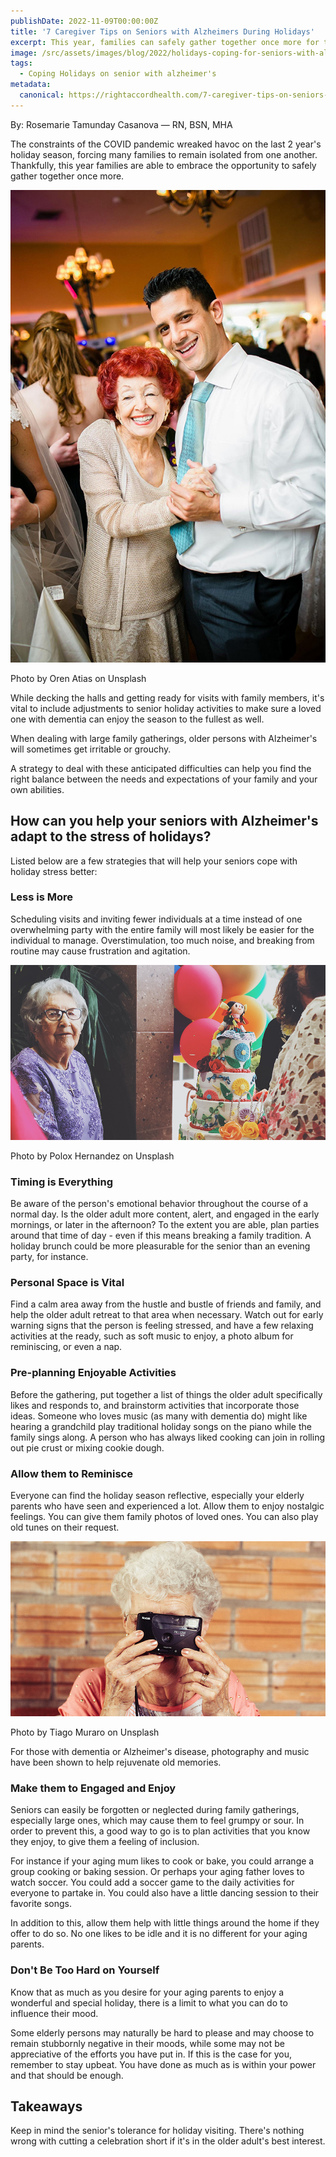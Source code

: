 ```yaml
---
publishDate: 2022-11-09T00:00:00Z
title: '7 Caregiver Tips on Seniors with Alzheimers During Holidays'
excerpt: This year, families can safely gather together once more for the holidays. Here's some caregiver tips to cope with your seniors with Alzheimer's during this event.
image: /src/assets/images/blog/2022/holidays-coping-for-seniors-with-alzheimers.jpg
tags:
  - Coping Holidays on senior with alzheimer's
metadata:
  canonical: https://rightaccordhealth.com/7-caregiver-tips-on-seniors-with-alzheimers-during-holidays
---
```



By: Rosemarie Tamunday Casanova — RN, BSN, MHA

The constraints of the COVID pandemic wreaked havoc on the last 2 year's holiday season, forcing many families to remain isolated from one another. Thankfully, this year families are able to embrace the opportunity to safely gather together once more.

![depressed person in isolation](/src/assets/images/blog/2022/oren-atias-PPNhNVZal8g-unsplash.jpg)

Photo by Oren Atias on Unsplash

While decking the halls and getting ready for visits with family members, it's vital to include adjustments to senior holiday activities to make sure a loved one with dementia can enjoy the season to the fullest as well.

When dealing with large family gatherings, older persons with Alzheimer's will sometimes get irritable or grouchy.

A strategy to deal with these anticipated difficulties can help you find the right balance between the needs and expectations of your family and your own abilities.

How can you help your seniors with Alzheimer's adapt to the stress of holidays?
-------------------------------------------------------------------------------

Listed below are a few strategies that will help your seniors cope with holiday stress better:

### Less is More

Scheduling visits and inviting fewer individuals at a time instead of one overwhelming party with the entire family will most likely be easier for the individual to manage. Overstimulation, too much noise, and breaking from routine may cause frustration and agitation.

![elderly senior celebrating with a cake](/src/assets/images/blog/2022/polox-hernandez-itGcCnMWPpQ-unsplash.jpg)

Photo by Polox Hernandez on Unsplash

### Timing is Everything

Be aware of the person's emotional behavior throughout the course of a normal day. Is the older adult more content, alert, and engaged in the early mornings, or later in the afternoon? To the extent you are able, plan parties around that time of day - even if this means breaking a family tradition. A holiday brunch could be more pleasurable for the senior than an evening party, for instance.

### Personal Space is Vital

Find a calm area away from the hustle and bustle of friends and family, and help the older adult retreat to that area when necessary. Watch out for early warning signs that the person is feeling stressed, and have a few relaxing activities at the ready, such as soft music to enjoy, a photo album for reminiscing, or even a nap.

### Pre-planning Enjoyable Activities

Before the gathering, put together a list of things the older adult specifically likes and responds to, and brainstorm activities that incorporate those ideas. Someone who loves music (as many with dementia do) might like hearing a grandchild play traditional holiday songs on the piano while the family sings along. A person who has always liked cooking can join in rolling out pie crust or mixing cookie dough.

### Allow them to Reminisce

Everyone can find the holiday season reflective, especially your elderly parents who have seen and experienced a lot. Allow them to enjoy nostalgic feelings. You can give them family photos of loved ones. You can also play old tunes on their request.

![elderly senior playing with camera](/src/assets/images/blog/2022/tiago-muraro-pwMds57bapI-unsplash.jpg)

Photo by Tiago Muraro on Unsplash

For those with dementia or Alzheimer's disease, photography and music have been shown to help rejuvenate old memories.

### Make them to Engaged and Enjoy

Seniors can easily be forgotten or neglected during family gatherings, especially large ones, which may cause them to feel grumpy or sour. In order to prevent this, a good way to go is to plan activities that you know they enjoy, to give them a feeling of inclusion.

For instance if your aging mum likes to cook or bake, you could arrange a group cooking or baking session. Or perhaps your aging father loves to watch soccer. You could add a soccer game to the daily activities for everyone to partake in. You could also have a little dancing session to their favorite songs.

In addition to this, allow them help with little things around the home if they offer to do so. No one likes to be idle and it is no different for your aging parents.

### Don't Be Too Hard on Yourself

Know that as much as you desire for your aging parents to enjoy a wonderful and special holiday, there is a limit to what you can do to influence their mood.

Some elderly persons may naturally be hard to please and may choose to remain stubbornly negative in their moods, while some may not be appreciative of the efforts you have put in. If this is the case for you, remember to stay upbeat. You have done as much as is within your power and that should be enough.

Takeaways
---------

Keep in mind the senior's tolerance for holiday visiting. There's nothing wrong with cutting a celebration short if it's in the older adult's best interest.